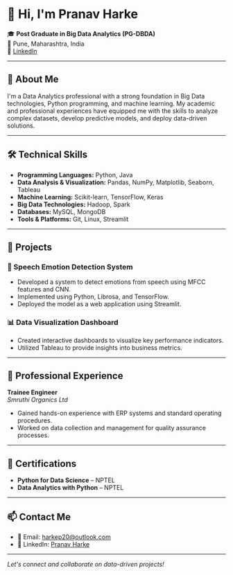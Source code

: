 # 👋 Hi, I'm Pranav Harke

🎓 **Post Graduate in Big Data Analytics (PG-DBDA)**  
📍 Pune, Maharashtra, India  
🔗 [LinkedIn](https://in.linkedin.com/in/pranav-harke-84a1581a1)

---

## 🚀 About Me

I'm a Data Analytics professional with a strong foundation in Big Data technologies, Python programming, and machine learning. My academic and professional experiences have equipped me with the skills to analyze complex datasets, develop predictive models, and deploy data-driven solutions.

---

## 🛠️ Technical Skills

- **Programming Languages:** Python, Java
- **Data Analysis & Visualization:** Pandas, NumPy, Matplotlib, Seaborn, Tableau
- **Machine Learning:** Scikit-learn, TensorFlow, Keras
- **Big Data Technologies:** Hadoop, Spark
- **Databases:** MySQL, MongoDB
- **Tools & Platforms:** Git, Linux, Streamlit

---

## 📂 Projects

### 🎤 Speech Emotion Detection System
- Developed a system to detect emotions from speech using MFCC features and CNN.
- Implemented using Python, Librosa, and TensorFlow.
- Deployed the model as a web application using Streamlit.

### 📊 Data Visualization Dashboard
- Created interactive dashboards to visualize key performance indicators.
- Utilized Tableau to provide insights into business metrics.

---

## 🏢 Professional Experience

**Trainee Engineer**  
*Smruthi Organics Ltd*  
- Gained hands-on experience with ERP systems and standard operating procedures.
- Worked on data collection and management for quality assurance processes.

---

## 📜 Certifications

- **Python for Data Science** – NPTEL
- **Data Analytics with Python** – NPTEL

---

## 📫 Contact Me

- 📧 Email: [harkep20@outlook.com](mailto:harkep20@outlook.com)
- 💼 LinkedIn: [Pranav Harke](https://in.linkedin.com/in/pranav-harke-84a1581a1)

---

*Let's connect and collaborate on data-driven projects!*
